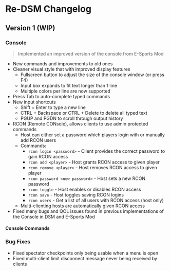 # Re-DSM Changelog

## Version 1 (WIP)
### Console
> Implemented an improved version of the console from E-Sports Mod
- New commands and improvements to old ones
- Cleaner visual style that with improved display features
	- Fullscreen button to adjust the size of the console window (or press F4)
	- Input box expands to fit text longer than 1 line
	- Multiple colors per line are now supported
- Press Tab to auto-complete typed commands
- New input shortcuts
	- Shift + Enter to type a new line
	- CTRL + Backspace or CTRL + Delete to delete all typed text
	- PGUP and PGDN to scroll through output history
- RCON (Remote CONsole), allows clients to use admin protected commands
	- Host can either set a password which players login with or manually add RCON users
	- Commands:
		- `rcon login <password>` - Client provides the correct password to gain RCON access
		- `rcon add <player>` - Host grants RCON access to given player
		- `rcon remove <player>` - Host removes RCON access to given player
		- `rcon password <new password>` - Host sets a new RCON password
		- `rcon toggle` - Host enables or disables RCON access
		- `rcon save` - Host toggles saving RCON logins
		- `rcon users` - Get a list of all users with RCON access (host only)
	- Multi-clienting hosts are automatically given RCON access
- Fixed many bugs and QOL issues found in previous implementations of the Console in DSM and E-Sports Mod

#### Console Commands



### Bug Fixes
- Fixed spectator checkpoints only being usable when a menu is open
- Fixed multi-client limit disconnect message never being received by clients